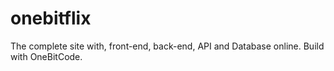 # onebitflix
The complete site with, front-end, back-end, API and Database online. Build with OneBitCode.
